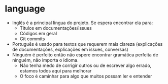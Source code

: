 # language
- Inglês é a principal lingua do projeto. Se espera encontrar ela para:  
  - Titulos em documentações/issues  
  - Códigos em geral  
  - Git commits  
- Português é usado para textos que requerem mais clareza (explicações de documentações, explicações em issues, conversas)  
- Ninguém é perfeito então não espere encontrar gramática perfeita de ninguém, não importa o idioma.  
  - Não tenha medo de corrigir outros ou de escrever algo errado, estamos todos aqui para melhorar  
  - O foco é caminhar para algo que muitos possam ler e entender  
